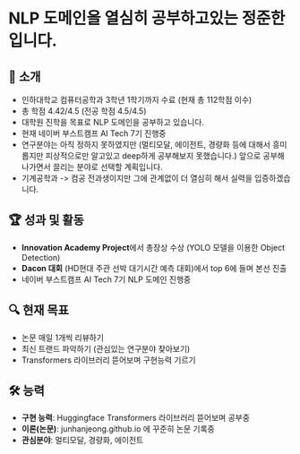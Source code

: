 # NLP 도메인을 열심히 공부하고있는 정준한입니다.

## 📌 소개
- 인하대학교 컴퓨터공학과 3학년 1학기까지 수료 (현재 총 112학점 이수)
- 총 학점 4.42/4.5 (전공 학점 4.5/4.5)
- 대학원 진학을 목표로 NLP 도메인을 공부하고 있습니다.
- 현재 네이버 부스트캠프 AI Tech 7기 진행중
- 연구분야는 아직 정하지 못하였지만 (멀티모달, 에이전트, 경량화 등에 대해서 흥미롭지만 피상적으로만 알고있고 deep하게 공부해보지 못했습니다.) 앞으로 공부해나가면서 끌리는 분야로 선택할 계획입니다.
- 기계공학과 -> 컴공 전과생이지만 그에 관계없이 더 열심히 해서 실력을 입증하겠습니다.

## 🏆 성과 및 활동
- **Innovation Academy Project**에서 총장상 수상 (YOLO 모델을 이용한 Object Detection)
- **Dacon 대회** (HD현대 주관 선박 대기시간 예측 대회)에서 top 6에 들며 본선 진출
- 네이버 부스트캠프 AI Tech 7기 NLP 도메인 진행중

## 🔍 현재 목표
- 논문 매일 1개씩 리뷰하기
- 최신 트랜드 파악하기 (관심있는 연구분야 찾아보기)
- Transformers 라이브러리 뜯어보며 구현능력 기르기

## 🛠️ 능력
- **구현 능력**: Huggingface Transformers 라이브러리 뜯어보며 공부중
- **이론(논문)**: junhanjeong.github.io 에 꾸준히 논문 기록중
- **관심분야**: 멀티모달, 경량화, 에이전트
